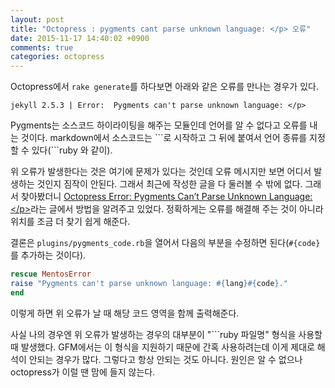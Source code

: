 ```yaml
---
layout: post
title: "Octopress : pygments cant parse unknown language: </p> 오류"
date: 2015-11-17 14:40:02 +0900
comments: true
categories: octopress
---
```

Octopress에서 `rake generate`를 하다보면 아래와 같은 오류를 만나는 경우가 있다.

```
jekyll 2.5.3 | Error:  Pygments can't parse unknown language: </p>
```

Pygments는 소스코드 하이라이팅을 해주는 모듈인데 언어를 알 수 없다고 오류를 내는 것이다. markdown에서 소스코드는 \`\`\`로 시작하고 그 뒤에 붙여서 언어 종류를 지정할 수 있다(\`\`\`ruby 와 같이).

위 오류가 발생한다는 것은 여기에 문제가 있다는 것인데 오류 메시지만 보면 어디서 발생하는 것인지 짐작이 안된다. 그래서 최근에 작성한 글을 다 둘러볼 수 밖에 없다. 그래서 찾아봤더니 [Octopress Error: Pygments Can’t Parse Unknown Language: &lt;/p&gt;](http://reckhhh.github.io/blog/2015/05/01/octopress-error-pygments-cant-parse-unknown-language/)라는 글에서 방법을 알려주고 있었다. 정확하게는 오류를 해결해 주는 것이 아니라 위치를 조금 더 찾기 쉽게 해준다.

결론은 `plugins/pygments_code.rb`을 열어서 다음의 부분을 수정하면 된다(`#{code}`를 추가하는 것이다).

```ruby
rescue MentosError
raise "Pygments can't parse unknown language: #{lang}#{code}."
end
```

이렇게 하면 위 오류가 날 때 해당 코드 영역을 함께 출력해준다.

사실 나의 경우엔 위 오류가 발생하는 경우의 대부분이 "\`\`\`ruby 파일명" 형식을 사용할 때 발생했다. GFM에서는 이 형식을 지원하기 때문에 간혹 사용하려는데 이게 제대로 해석이 안되는 경우가 많다. 그렇다고 항상 안되는 것도 아니다. 원인은 알 수 없으나 octopress가 이럴 땐 맘에 들지 않는다.
